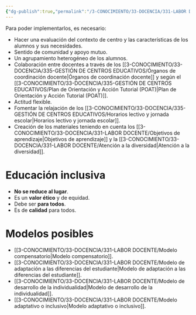 ```yaml
---
{"dg-publish":true,"permalink":"/3-CONOCIMIENTO/33-DOCENCIA/331-LABOR DOCENTE/Modelos de intervención didáctica inclusiva/"}
---
```


Para poder implementarlos, es necesario:
- Hacer una evaluación del contexto de centro y las características de los alumnos y sus necesidades.
- Sentido de comunidad y apoyo mutuo.
- Un agrupamiento heterogéneo de los alumnos.
- Colaboración entre docentes a través de los [[3-CONOCIMIENTO/33-DOCENCIA/335-GESTIÓN DE CENTROS EDUCATIVOS/Órganos de coordinación docente\|Órganos de coordinación docente]] y según el [[3-CONOCIMIENTO/33-DOCENCIA/335-GESTIÓN DE CENTROS EDUCATIVOS/Plan de Orientación y Acción Tutorial (POAT)\|Plan de Orientación y Acción Tutorial (POAT)]].
- Actitud flexible.
- Fomentar la relajación de los [[3-CONOCIMIENTO/33-DOCENCIA/335-GESTIÓN DE CENTROS EDUCATIVOS/Horarios lectivo y jornada escolar\|Horarios lectivo y jornada escolar]].
- Creación de los materiales teniendo en cuenta los [[3-CONOCIMIENTO/33-DOCENCIA/331-LABOR DOCENTE/Objetivos de aprendizaje\|Objetivos de aprendizaje]] y la [[3-CONOCIMIENTO/33-DOCENCIA/331-LABOR DOCENTE/Atención a la diversidad\|Atención a la diversidad]].
# Educación inclusiva
- **No se reduce al lugar**.
- Es un **valor ético** y de equidad.
- Debe ser **para todos**.
- Es de **calidad** para todos.

# Modelos posibles
- [[3-CONOCIMIENTO/33-DOCENCIA/331-LABOR DOCENTE/Modelo compensatorio\|Modelo compensatorio]].
- [[3-CONOCIMIENTO/33-DOCENCIA/331-LABOR DOCENTE/Modelo de adaptación a las diferencias del estudiante\|Modelo de adaptación a las diferencias del estudiante]].
- [[3-CONOCIMIENTO/33-DOCENCIA/331-LABOR DOCENTE/Modelo de desarrollo de la individualidad\|Modelo de desarrollo de la individualidad]].
- [[3-CONOCIMIENTO/33-DOCENCIA/331-LABOR DOCENTE/Modelo adaptativo o inclusivo\|Modelo adaptativo o inclusivo]].